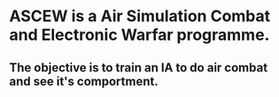 # ASCEW is a Air Simulation Combat and Electronic Warfar programme.

## The objective is to train an IA to do air combat and see it's comportment.
